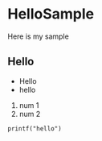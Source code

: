 # HelloSample
Here is my sample

## Hello

* Hello
* hello

1. num 1
2. num 2

```{javascript}
printf("hello")
```
